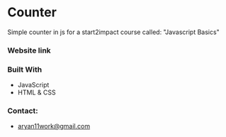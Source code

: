 # Counter
Simple counter in js for a start2impact course called: "Javascript Basics" 


### Website link


### Built With
- JavaScript
- HTML & CSS

### Contact:
- aryan11work@gmail.com
